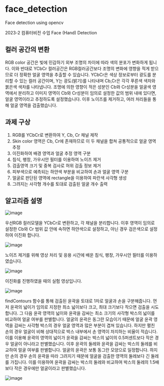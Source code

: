# face_detection
Face detection using opencv

2023-2 컴퓨터비전 수업 Face (Hand) Detection

## 컬러 공간의 변환
RGB color 공간은 빛에 민감하기 외부 조명의 차이에 따라 색의 분포가 변화하게 됩니다. 이와 반대로 YCbCr 컬러공간은 RGB컬러공간보다 조명의 변화에 영향을 적게 받으므로 더 정확한 얼굴 영역을 추출할 수 있습니다. YCbCr은 색상 정보로부터 광도를 분리할 수 있는 컬러 공간이며, Y는 광도(밝기)를 나타내며 Cb,Cr은 각각 푸른색 색차와 붉은색 색차를 나타냅니다. 
조명에 의한 영향이 적은 성분인 Cb와 Cr성분을 얼굴색 영역에서 분리하고 이미지 영역이 Cb와 Cr성분이 임의로 설정한 값의 범위 내에 있다면, 얼굴 영역이라고 추정하도록 설정했습니다. 이후 노이즈를 제거하고, 여러 처리들을 통해 얼굴 영역을 검출했습니다.

## 과제 구상
1.	RGB를 YCbCr로 변환하여 Y, Cb, Cr 채널 제작
2.	Skin color 영역은 Cb, Cr에 존재하므로 이 두 채널을 합쳐 공통적으로 얼굴 영역 추정
3.	이진화하여 배경 영역과 얼굴 추정 영역 구분
4.	침식, 팽창, 가우시안 필터를 이용하여 노이즈 제거
5.	검출영역 크기 및 중복 검사로 허위 검출 정보 제거
6.	피부색으로 예측되는 하얀색 부분을 비교하여 손과 얼굴 영역 구분
7.	얼굴로 판단된 영역에 rectangle을 이용하여 파란색 사각형 생성
8.	그려지는 사각형 개수를 토대로 검출된 얼굴 개수 출력

## 알고리즘 설명
![image](https://github.com/MIN60/face_detection/assets/49427080/ca5ef3eb-600e-4c72-a63f-5b51cd2d26d4)

우선RGB 컬러모델을 YCbCr로 변환하고, 각 채널을 분리합니다. 이후 영역이 임의로 설정한 Cb와 Cr 범위 값 안에 속하면 하얀색으로 설정하고, 아닌 경우 검은색으로 설정하여 이진화 합니다.

![image](https://github.com/MIN60/face_detection/assets/49427080/56327521-dc70-474f-9677-88d010b8f90d)

노이즈 제거를 위해 영상 처리 및 응용 시간에 배운 침식, 팽창, 가우시안 필터를 이용하였습니다.

![image](https://github.com/MIN60/face_detection/assets/49427080/e1d99df1-4df5-4f00-99f0-0dd11e927bf6)

이진화를 진행하였을 때의 실험 영상입니다.

![image](https://github.com/MIN60/face_detection/assets/49427080/ed8658d2-b036-464e-9332-86027abc7d82)

findContours 함수를 통해 검출된 윤곽을 토대로 1차로 얼굴과 손을 구분해줍니다. 먼저 윤곽의 넓이가 임의로 지정한 최소 넓이보다 크고, 최대 크기보다 작으면 검출을 시도합니다. 
그 다음 윤곽 영역의 넓이와 윤곽을 감싸는 최소 크기의 사각형 박스의 넓이를 비교하여 얼굴 여부를 판별합니다. 얼굴의 윤곽은 동그란 모습이기 때문에 얼굴 윤곽 영역을 감싸는 사각형 박스의 경우 얼굴 영역과 많은 부분이 겹쳐 있습니다. 하지만 펼친 손의 경우 얼굴이 비해 상대적으로 박스 내부에서 손 영역이 차지하는 비율이 적습니다. 이를 이용해 윤곽의 영역의 넓이가 윤곽을 감싸는 박스의 넓이의 0.5퍼센트보다 작은 경우 얼굴이 아니라고 판별했습니다. 
이후 윤곽의 둘레와 윤곽을 감싸는 박스의 둘레를 비교하여 얼굴 여부를 판별합니다. 얼굴의 윤곽은 보통 동그란 모양으로 일정합니다. 하지만 손의 경우 손의 윤곽을 따라 그려지기 때문에 얼굴을 검출한 영역의 둘레보다 긴 둘레를 가집니다. 이를 이용하여 윤곽을 감싸는 박스의 둘레와 비교하여 박스의 둘레의 1.5배보다 작은 경우에만 얼굴이라고 판별했습니다. 


![image](https://github.com/MIN60/face_detection/assets/49427080/dbbd823e-0492-4cb3-b08a-8c05c4ac31cd)


